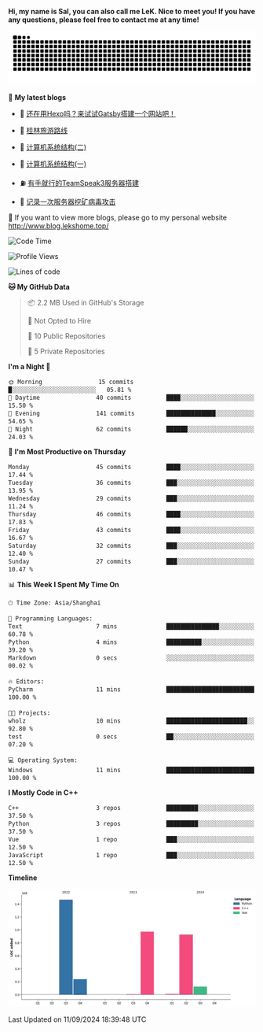 **Hi, my name is Sal, you can also call me LeK. Nice to meet you! If you have any questions, please feel free to contact me at any time!**

![snake](https://raw.githubusercontent.com/LeKZzzz/LeKZzzz/output/github-contribution-grid-snake.svg)


👀 **My latest blogs**
<!-- BLOG-POST-LIST:START -->
- 🫣 [还在用Hexo吗？来试试Gatsby搭建一个网站吧！](http://www.blog.lekshome.top/2024/08/20/shi-yong-gatsby-da-jian-ge-ren-wang-zhan/) 

- 🧐 [桂林旅游路线](http://www.blog.lekshome.top/2024/04/28/gui-lin-lu-you-lu-xian/) 

- 🤖 [计算机系统结构&lpar;二&rpar;](http://www.blog.lekshome.top/2024/04/21/ji-suan-ji-xi-tong-jie-gou-er/) 

- 📝 [计算机系统结构&lpar;一&rpar;](http://www.blog.lekshome.top/2024/04/07/ji-suan-ji-xi-tong-jie-gou-yi/) 

- ⛽️ [有手就行的TeamSpeak3服务器搭建](http://www.blog.lekshome.top/2024/03/08/teamspeak3-fu-wu-qi-da-jian/) 

- 🦣 [记录一次服务器挖矿病毒攻击](http://www.blog.lekshome.top/2024/03/08/ji-lu-yi-ci-fu-wu-qi-wa-kuang-bing-du-gong-ji/) 
<!-- BLOG-POST-LIST:END -->

🥰 If you want to view more blogs, please go to my personal website http://www.blog.lekshome.top/


<!--START_SECTION:waka-->
![Code Time](http://img.shields.io/badge/Code%20Time-389%20hrs%208%20mins-blue)

![Profile Views](http://img.shields.io/badge/Profile%20Views-0-blue)

![Lines of code](https://img.shields.io/badge/From%20Hello%20World%20I%27ve%20Written-3.7%20million%20lines%20of%20code-blue)

**🐱 My GitHub Data** 

> 📦 2.2 MB Used in GitHub's Storage 
 > 
> 🚫 Not Opted to Hire
 > 
> 📜 10 Public Repositories 
 > 
> 🔑 5 Private Repositories 
 > 
**I'm a Night 🦉** 

```text
🌞 Morning                15 commits          █░░░░░░░░░░░░░░░░░░░░░░░░   05.81 % 
🌆 Daytime                40 commits          ████░░░░░░░░░░░░░░░░░░░░░   15.50 % 
🌃 Evening                141 commits         ██████████████░░░░░░░░░░░   54.65 % 
🌙 Night                  62 commits          ██████░░░░░░░░░░░░░░░░░░░   24.03 % 
```
📅 **I'm Most Productive on Thursday** 

```text
Monday                   45 commits          ████░░░░░░░░░░░░░░░░░░░░░   17.44 % 
Tuesday                  36 commits          ███░░░░░░░░░░░░░░░░░░░░░░   13.95 % 
Wednesday                29 commits          ███░░░░░░░░░░░░░░░░░░░░░░   11.24 % 
Thursday                 46 commits          ████░░░░░░░░░░░░░░░░░░░░░   17.83 % 
Friday                   43 commits          ████░░░░░░░░░░░░░░░░░░░░░   16.67 % 
Saturday                 32 commits          ███░░░░░░░░░░░░░░░░░░░░░░   12.40 % 
Sunday                   27 commits          ███░░░░░░░░░░░░░░░░░░░░░░   10.47 % 
```


📊 **This Week I Spent My Time On** 

```text
🕑︎ Time Zone: Asia/Shanghai

💬 Programming Languages: 
Text                     7 mins              ███████████████░░░░░░░░░░   60.78 % 
Python                   4 mins              ██████████░░░░░░░░░░░░░░░   39.20 % 
Markdown                 0 secs              ░░░░░░░░░░░░░░░░░░░░░░░░░   00.02 % 

🔥 Editors: 
PyCharm                  11 mins             █████████████████████████   100.00 % 

🐱‍💻 Projects: 
wholz                    10 mins             ███████████████████████░░   92.80 % 
test                     0 secs              ██░░░░░░░░░░░░░░░░░░░░░░░   07.20 % 

💻 Operating System: 
Windows                  11 mins             █████████████████████████   100.00 % 
```

**I Mostly Code in C++** 

```text
C++                      3 repos             █████████░░░░░░░░░░░░░░░░   37.50 % 
Python                   3 repos             █████████░░░░░░░░░░░░░░░░   37.50 % 
Vue                      1 repo              ███░░░░░░░░░░░░░░░░░░░░░░   12.50 % 
JavaScript               1 repo              ███░░░░░░░░░░░░░░░░░░░░░░   12.50 % 
```



**Timeline**

![Lines of Code chart](https://raw.githubusercontent.com/LeKZzzz/LeKZzzz/master/assets/bar_graph.png)


 Last Updated on 11/09/2024 18:39:48 UTC
<!--END_SECTION:waka-->
